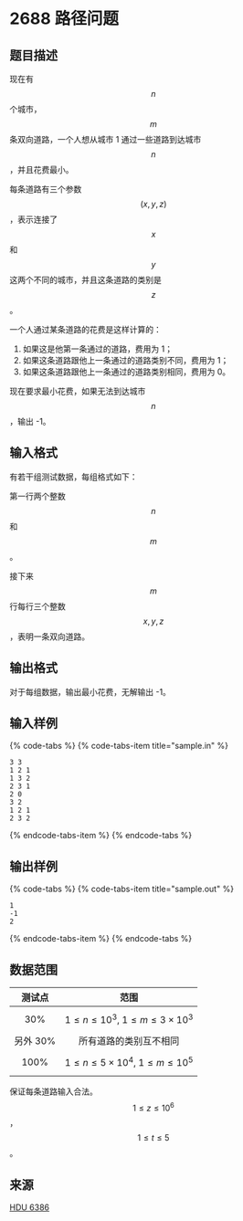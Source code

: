# 2688 路径问题

## 题目描述

现在有 $$n$$ 个城市，$$m$$ 条双向道路，一个人想从城市 1 通过一些道路到达城市 $$n$$，并且花费最小。

每条道路有三个参数 $$(x, y, z)$$，表示连接了 $$x$$ 和 $$y$$ 这两个不同的城市，并且这条道路的类别是 $$z$$。

一个人通过某条道路的花费是这样计算的：

1. 如果这是他第一条通过的道路，费用为 1；
2. 如果这条道路跟他上一条通过的道路类别不同，费用为 1；
3. 如果这条道路跟他上一条通过的道路类别相同，费用为 0。

现在要求最小花费，如果无法到达城市 $$n$$，输出 -1。

## 输入格式

有若干组测试数据，每组格式如下：

第一行两个整数 $$n$$ 和 $$m$$。

接下来 $$m$$ 行每行三个整数 $$x,\,y,\,z$$，表明一条双向道路。

## 输出格式

对于每组数据，输出最小花费，无解输出 -1。

## 输入样例

{% code-tabs %}
{% code-tabs-item title="sample.in" %}
```text
3 3
1 2 1
1 3 2
2 3 1
2 0
3 2
1 2 1
2 3 2
```
{% endcode-tabs-item %}
{% endcode-tabs %}

## 输出样例

{% code-tabs %}
{% code-tabs-item title="sample.out" %}
```text
1
-1
2
```
{% endcode-tabs-item %}
{% endcode-tabs %}

## 数据范围

| 测试点 | 范围 |
| :---: | :---: |
| 30% | $$1 \leq n \leq 10^3,\ 1 \leq m \leq 3 \times 10^3$$  |
| 另外 30% | 所有道路的类别互不相同 |
| 100% | $$1 \leq n \leq 5 \times 10^4,\ 1 \leq m \leq 10^5$$  |

保证每条道路输入合法。 $$1 \leq z \leq 10^6$$ ，$$1 \leq t \leq 5$$。

## 来源

[HDU 6386](http://acm.hdu.edu.cn/showproblem.php?pid=6386)

